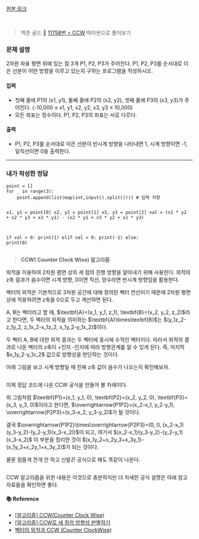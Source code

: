 <p><a href="https://velog.io/@yje9802/%EB%B0%B1%EC%A4%80-11758%EB%B2%88-CCW" target="blank">원본 링크</a></p><br><blockquote>
<p>백준 골드 🥇
<a href="https://www.acmicpc.net/problem/11758">11758번 &gt; CCW</a>
파이썬으로 풀어보기</p>
</blockquote>
<h3 id="문제-설명">문제 설명</h3>
<p>2차원 좌표 평면 위에 있는 점 3개 P1, P2, P3가 주어진다. P1, P2, P3를 순서대로 이은 선분이 어떤 방향을 이루고 있는지 구하는 프로그램을 작성하시오.</p>
<h4 id="입력">입력</h4>
<ul>
<li>첫째 줄에 P1의 (x1, y1), 둘째 줄에 P2의 (x2, y2), 셋째 줄에 P3의 (x3, y3)가 주어진다. (-10,000 ≤ x1, y1, x2, y2, x3, y3 ≤ 10,000) </li>
<li>모든 좌표는 정수이다. P1, P2, P3의 좌표는 서로 다르다.</li>
</ul>
<h4 id="출력">출력</h4>
<ul>
<li>P1, P2, P3를 순서대로 이은 선분이 반시계 방향을 나타내면 1, 시계 방향이면 -1, 일직선이면 0을 출력한다.</li>
</ul>
<hr />
<h3 id="내가-작성한-정답">내가 작성한 정답</h3>
<pre><code class="language-python">point = []
for _ in range(3):
    point.append(list(map(int,input().split()))) # 입력 저장

x1, y1 = point[0]
x2, y2 = point[1]
x3, y3 = point[2]
val = (x1 * y2 + x2 * y3 + x3 * y1) - (x2 * y1 + x3 * y2 + x1 * y3)

if val &gt; 0:
    print(1)
elif val &lt; 0:
    print(-1)
else:
    print(0)</code></pre>
<blockquote>
<p><strong>CCW( Counter Clock Wise) 알고리즘</strong></p>
</blockquote>
<p>외적을 이용하여 2차원 평면 상의 세 점의 진행 방향을 알아내기 위해 사용한다. 외적의 z축 결과가 음수이면 시계 방향, 0이면 직선, 양수라면 반시계 방향임을 활용한다. </p>
<p>벡터의 외적은 기본적으로 3차원 공간에 대해 정의된 벡터 연산이기 때문에 2차원 평면 상에 적용하려면 z축을 0으로 두고 계산하면 된다. </p>
<p>A, B는 벡터라고 할 때, $\textbf{A}=(x_1, y_1, z_1), \textbf{B}=(x_2, y_2, z_2)$라고 한다면, 두 벡터의 외적을 의미하는 $\textbf{A}\times\textbf{B}$는 $(y_1z_2-z_1y_2, z_1x_2-x_1z_2, x_1y_2-y_1x_2)$이다. </p>
<p>두 벡터 A, B에 대한 외적 결과는 두 벡터에 동시에 수직인 벡터이다. 따라서 외적의 결과로 나온 벡터의 z축이 +인지 -인지에 따라 방향관계를 알 수 있게 된다. 즉, 마지막 $x_1y_2-y_1x_2$ 값으로 방향성을 판단하는 것이다. </p>
<p>아래 그림을 보고 시계 방향일 때 진짜 z축 값이 음수가 나오는지 확인해보자.</p>
<p><img alt="" src="https://velog.velcdn.com/images/yje9802/post/0f71a57b-2330-49a8-ae97-e927e51093c1/image.jpeg" /></p>
<p>이제 정답 코드에 나온 CCW 공식을 만들어 볼 차례이다. </p>
<p>위 그림처럼 $\textbf{P1}=(x_1, y_1, 0), \textbf{P2}=(x_2, y_2, 0), \textbf{P3}=(x_3, y_3, 0)$이라고 한다면,
$\overrightarrow{P1P2}=(x_2-x_1, y_2-y_1), \overrightarrow{P2P3}=(x_3-x_2, y_3-y_2)$가 될 것이다. </p>
<p>결국 $\overrightarrow{P1P2}\times\overrightarrow{P2P3}=(0, 0, (x_2-x_1)(y_3-y_2)-(y_2-y_1)(x_3-x_2))$이 되고, 여기서 $(x_2-x_1)(y_3-y_2)-(y_2-y_1)(x_3-x_2)$ 이 부분을 정리한 것이 $(x_1y_2+x_2y_3+x_3y_1)-(x_1y_3+x_2y_1+x_3y_2)$가 되는 것이다. </p>
<p>물론 힘들게 전개 안 하고 신발끈 공식으로 해도 똑같이 나온다.</p>
<p><img alt="" src="https://velog.velcdn.com/images/yje9802/post/67006203-0289-4381-8ba7-6ed7dd1dd775/image.png" /></p>
<p>CCW 알고리즘을 위한 내용은 이것으로 충분하지만 더 자세한 공식 설명은 아래 참고 자료들을 확인하면 좋다. </p>
<h4 id="📚-reference">📚 Reference</h4>
<ul>
<li><a href="https://snowfleur.tistory.com/98">[알고리즘] CCW(Counter Clock Wise)</a></li>
<li><a href="https://degurii.tistory.com/47#google_vignette">[알고리즘] CCW로 세 점의 방향성 판별하기</a></li>
<li><a href="https://nahwasa.com/entry/%EB%B2%A1%ED%84%B0%EC%9D%98-%EC%99%B8%EC%A0%81%EA%B3%BC-CCW-Counter-ClockWise">벡터의 외적과 CCW (Counter ClockWise)</a></li>
</ul>
